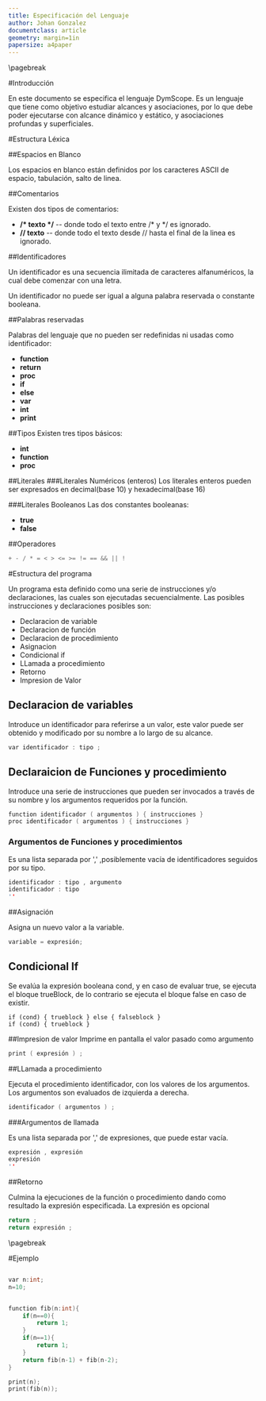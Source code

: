 ```yaml
---
title: Especificación del Lenguaje
author: Johan Gonzalez
documentclass: article
geometry: margin=1in
papersize: a4paper
---
```


\pagebreak

#Introducción

En este documento se especifica el lenguaje DymScope. Es un lenguaje que tiene como objetivo estudiar alcances y asociaciones, por lo que debe poder ejecutarse con alcance dinámico y estático, y asociaciones profundas y superficiales. 

#Estructura Léxica

##Espacios en Blanco

Los espacios en blanco están definidos por los caracteres ASCII de espacio, tabulación, salto de linea. 

##Comentarios

Existen dos tipos de comentarios:

  - **/\* texto \*/**  -- donde todo el texto entre /* y \*/ es ignorado.
  - **// texto** -- donde todo el texto desde // hasta el final de la linea es ignorado.

##Identificadores

Un identificador es una secuencia ilimitada de caracteres alfanuméricos, la cual debe comenzar con una letra.

Un identificador no puede ser igual a alguna palabra reservada o constante booleana.

##Palabras reservadas

Palabras del lenguaje que no pueden ser redefinidas ni usadas como identificador:

  - **function**
  - **return**
  - **proc**
  - **if**
  - **else**
  - **var**
  - **int**
  - **print**

##Tipos
Existen tres tipos básicos:

  - **int**
  - **function**
  - **proc**


##Literales
###Literales Numéricos (enteros)
Los literales enteros pueden ser expresados en decimal(base 10) y hexadecimal(base 16)

###Literales Booleanos
Las dos constantes booleanas:

  - **true**
  - **false**


##Operadores

```C
+ - / * = < > <= >= != == && || !
```

#Estructura del programa

Un programa esta definido como una serie de instrucciones y/o declaraciones, las cuales son ejecutadas secuencialmente. Las posibles instrucciones y declaraciones posibles son:

  - Declaracion de variable
  - Declaracion de función
  - Declaracion de procedimiento
  - Asignacion
  - Condicional if
  - LLamada a procedimiento
  - Retorno
  - Impresion de Valor


## Declaracion de variables

Introduce un identificador para referirse a un valor, este valor puede ser obtenido y modificado por su nombre a lo largo de su alcance.

```C
var identificador : tipo ;
```


## Declaraicion de Funciones y procedimiento

Introduce una serie de instrucciones que pueden ser invocados a través de su nombre y los argumentos requeridos por la función.

```C
function identificador ( argumentos ) { instrucciones }
proc identificador ( argumentos ) { instrucciones }
```

### Argumentos de Funciones y procedimientos

Es una lista separada por ',' ,posiblemente vacía de identificadores seguidos por su tipo.

```C
identificador : tipo , argumento
identificador : tipo
''
```

##Asignación

Asigna un nuevo valor a la variable.

```C
variable = expresión;
```

## Condicional If

Se evalúa la expresión booleana cond, y en caso de evaluar true, se ejecuta el bloque trueBlock, de lo contrario se ejecuta el bloque false en caso de existir.

```
if (cond) { trueblock } else { falseblock }
if (cond) { trueblock }
```

##Impresion de valor
Imprime en pantalla el valor pasado como argumento

```C
print ( expresión ) ;
```
##LLamada a procedimiento

Ejecuta el procedimiento identificador, con los valores de los argumentos. Los argumentos son evaluados de izquierda a derecha.

```C
identificador ( argumentos ) ;
```

###Argumentos de llamada

Es una lista separada por ',' de expresiones, que puede estar vacía.

```C
expresión , expresión
expresión 
''
```

##Retorno

Culmina la ejecuciones de la función o procedimiento dando como resultado la expresión especificada. La expresión es opcional

```C
return ;
return expresión ;
```
\pagebreak

#Ejemplo

```C

var n:int;
n=10;


function fib(n:int){
	if(n==0){
		return 1;
	}
	if(n==1){
		return 1;
	}
	return fib(n-1) + fib(n-2);
}

print(n);
print(fib(n));
```
